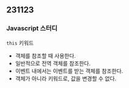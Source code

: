 ## 231123
### Javascript 스터디

`this` 키워드
- 객체를 참조할 때 사용한다.
- 일반적으로 전역 객체를 참조한다.
- 이벤트 내에서는 이벤트를 받는 객체를 참조한다.
- 객체가 아니라 키워드로, 값을 변경할 수 없다.